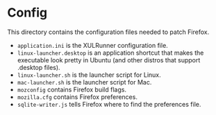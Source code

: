 # Config

This directory contains the configuration files needed to patch Firefox.

- `application.ini` is the XULRunner configuration file.
- `linux-launcher.desktop` is an application shortcut that makes the executable look pretty in Ubuntu (and other distros that support .desktop files).
- `linux-launcher.sh` is the launcher script for Linux.
- `mac-launcher.sh` is the launcher script for Mac.
- `mozconfig` contains Firefox build flags.
- `mozilla.cfg` contains Firefox preferences.
- `sqlite-writer.js` tells Firefox where to find the preferences file.
